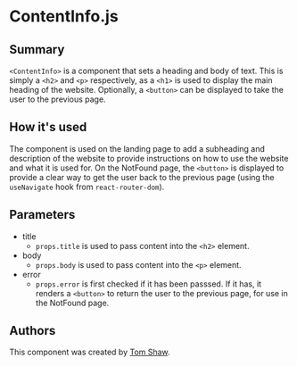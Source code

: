 # ContentInfo.js

## Summary
`<ContentInfo>` is a component that sets a heading and body of text. This is simply a `<h2>` and `<p>` respectively, as a `<h1>` is used to display the main heading of the website. Optionally, a `<button>` can be displayed to take the user to the previous page.

## How it's used
The component is used on the landing page to add a subheading and description of the website to provide instructions on how to use the website and what it is used for. 
On the NotFound page, the `<button>` is displayed to provide a clear way to get the user back to the previous page (using the `useNavigate` hook from `react-router-dom`).

## Parameters
* title
    * `props.title` is used to pass content into the `<h2>` element.
* body
    * `props.body` is used to pass content into the `<p>` element.
* error
    * `props.error` is first checked if it has been passsed. If it has, it renders a `<button>` to return the user to the previous page, for use in the NotFound page.

## Authors
This component was created by [Tom Shaw](https://github.com/tomshaw650).
